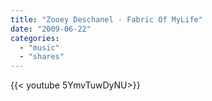 ```yaml
---
title: "Zooey Deschanel - Fabric Of MyLife"
date: "2009-06-22"
categories:
  - "music"
  - "shares"
---
```


<div style="width: 70vw;">{{< youtube 5YmvTuwDyNU>}}</div>
